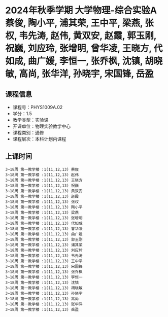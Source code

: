 # 2024年秋季学期 大学物理-综合实验A 蔡俊, 陶小平, 浦其荣, 王中平, 梁燕, 张权, 韦先涛, 赵伟, 黄双安, 赵霞, 郭玉刚, 祝巍, 刘应玲, 张增明, 曾华凌, 王晓方, 代如成, 曲广媛, 李恒一, 张乔枫, 沈镇, 胡晓敏, 高尚, 张华洋, 孙晓宇, 宋国锋, 岳盈






## 课程信息

- 课程号：PHYS1009A.02
- 学分：1.5
- 教学类型：实验课
- 开课单位：物理实验教学中心
- 课程类别：通修
- 课程层次：本科计划内课程

## 上课时间

```
3~18周 第一教学楼 :1(11,12,13) 蔡俊
3~18周 第一教学楼 :1(11,12,13) 赵伟
3~18周 第一教学楼 :1(11,12,13) 王晓方
3~18周 第一教学楼 :1(11,12,13) 祝巍
3~18周 第一教学楼 :1(11,12,13) 黄双安
3~18周 第一教学楼 :1(11,12,13) 赵霞
3~18周 第一教学楼 :1(11,12,13) 张权
3~18周 第一教学楼 :1(11,12,13) 陶小平
3~18周 第一教学楼 :1(11,12,13) 梁燕
3~18周 第一教学楼 :1(11,12,13) 张增明
3~18周 第一教学楼 :1(11,12,13) 代如成
3~18周 第一教学楼 :1(11,12,13) 曾华凌
3~18周 第一教学楼 :1(11,12,13) 曲广媛
3~18周 第一教学楼 :1(11,12,13) 郭玉刚
3~18周 第一教学楼 :1(11,12,13) 浦其荣
3~18周 第一教学楼 :1(11,12,13) 刘应玲
3~18周 第一教学楼 :1(11,12,13) 韦先涛
3~18周 第一教学楼 :1(11,12,13) 王中平
3~18周 第一教学楼 :1(11,12,13) 宋国锋
3~18周 第一教学楼 :1(11,12,13) 张乔枫
3~18周 第一教学楼 :1(11,12,13) 李恒一
3~18周 第一教学楼 :1(11,12,13) 沈镇
3~18周 第一教学楼 :1(11,12,13) 胡晓敏
3~18周 第一教学楼 :1(11,12,13) 孙晓宇
3~18周 第一教学楼 :1(11,12,13) 高尚
3~18周 第一教学楼 :1(11,12,13) 张华洋
3~18周 第一教学楼 :1(11,12,13) 岳盈
```

